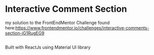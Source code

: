 # Interactive Comment Section

my solution to the FrontEndMentor Challenge found here:https://www.frontendmentor.io/challenges/interactive-comments-section-iG1RugEG9

##

Built with ReactJs using Material UI library

